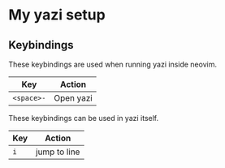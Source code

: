 # My yazi setup

## Keybindings

These keybindings are used when running yazi inside neovim.

| Key        | Action    |
| ---------- | --------- |
| `<space>-` | Open yazi |

These keybindings can be used in yazi itself.

| Key | Action       |
| --- | ------------ |
| `i` | jump to line |
